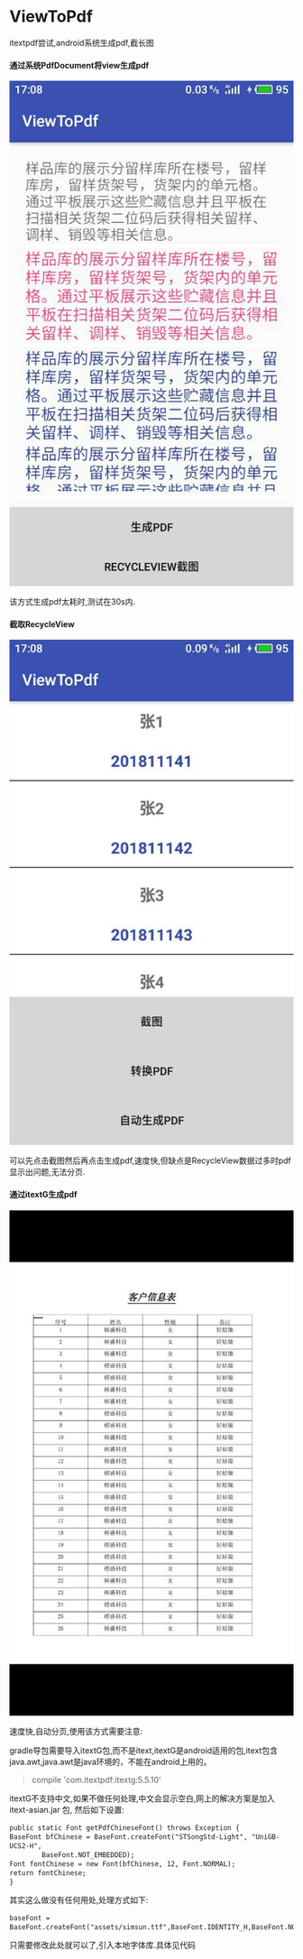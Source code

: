 # ViewToPdf
itextpdf尝试,android系统生成pdf,截长图
#### 通过系统PdfDocument将view生成pdf

 ![](/view.jpg)

该方式生成pdf太耗时,测试在30s内.

#### 截取RecycleView

 ![](/recy.jpg)

可以先点击截图然后再点击生成pdf,速度快,但缺点是RecycleView数据过多时pdf显示出问题,无法分页.

#### 通过itextG生成pdf

 ![](/itextpdf.jpg)

速度快,自动分页,使用该方式需要注意:

gradle导包需要导入itextG包,而不是itext,itextG是android适用的包,itext包含java.awt,java.awt是java环境的，不能在android上用的。

>  compile 'com.itextpdf:itextg:5.5.10'

itextG不支持中文,如果不做任何处理,中文会显示空白,网上的解决方案是加入itext-asian.jar 包,
然后如下设置:

	public static Font getPdfChineseFont() throws Exception {
    BaseFont bfChinese = BaseFont.createFont("STSongStd-Light", "UniGB-UCS2-H",
            BaseFont.NOT_EMBEDDED);
    Font fontChinese = new Font(bfChinese, 12, Font.NORMAL);
    return fontChinese;
	}

其实这么做没有任何用处,处理方式如下:

	baseFont = BaseFont.createFont("assets/simsun.ttf",BaseFont.IDENTITY_H,BaseFont.NOT_EMBEDDED);

只需要修改此处就可以了,引入本地字体库.具体见代码